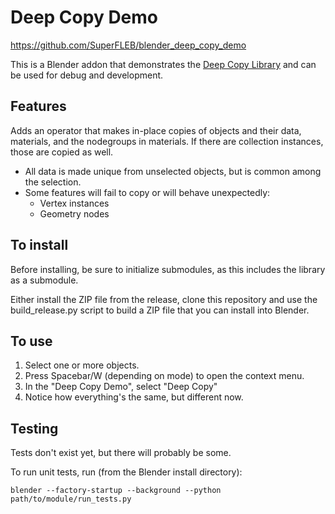 # Deep Copy Demo

https://github.com/SuperFLEB/blender_deep_copy_demo

This is a Blender addon that demonstrates the [Deep Copy Library](https://github.com/SuperFLEB/blender_deepcopy_lib)
and can be used for debug and development.

## Features

Adds an operator that makes in-place copies of objects and their data, materials, and the nodegroups in materials.
If there are collection instances, those are copied as well.

* All data is made unique from unselected objects, but is common among the selection.
* Some features will fail to copy or will behave unexpectedly:
  * Vertex instances
  * Geometry nodes

## To install

Before installing, be sure to initialize submodules, as this includes the library as a submodule.

Either install the ZIP file from the release, clone this repository and use the
build_release.py script to build a ZIP file that you can install into Blender.

## To use

1. Select one or more objects.
2. Press Spacebar/W (depending on mode) to open the context menu.
3. In the "Deep Copy Demo", select "Deep Copy"
4. Notice how everything's the same, but different now.

## Testing

Tests don't exist yet, but there will probably be some.

To run unit tests, run (from the Blender install directory):

```shell
blender --factory-startup --background --python path/to/module/run_tests.py
```
